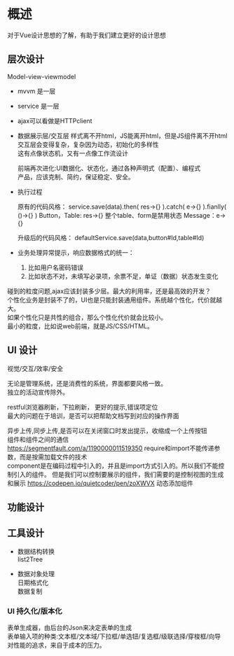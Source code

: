 # 概述

对于Vue设计思想的了解，有助于我们建立更好的设计思想  

## 层次设计

Model-view-viewmodel

- mvvm 是一层  
- service 是一层  
- ajax可以看做是HTTPclient

- 数据展示层/交互层
  样式离不开html，JS能离开html，但是JS组件离不开html  
  交互层会变得复杂，复杂因为动态，初始化的多样性  
  这有点像状态机，又有一点像工作流设计  

  前端再次进化:UI数据化、状态化，通过各种声明式（配置）、编程式  
  产品，应该克制、简约，保证稳定、安全。  

- 执行过程

  原有的代码风格：
  service.save(data).then( res->{} ).catch( e->{} ).fianlly( ()->{} )
  Button，Table: res->{}  整个table、form是禁用状态
  Message：e->{}

  升级后的代码风格：
  defaultService.save(data,button#Id,table#Id)

- 业务处理异常提示，响应数据格式的统一：
  1. 比如用户名密码错误
  2. 比如状态不对，未填写必录项，余票不足，单证（数据）状态发生变化

碰到的粒度问题,ajax应该封装多少层。最大的利用率，还是最高效的开发？  
个性化业务是封装不了的，UI也是只能封装通用组件。系统越个性化，代价就越大。  
如果个性化只是共性的组合，那么个性化代价就会比较小。  
最小的粒度，比如说web前端，就是JS/CSS/HTML。  

## UI 设计

视觉/交互/效率/安全

无论是管理系统，还是消费性的系统，界面都要风格一致。  
独立的活动宣传除外。

restful浏览器刷新，下拉刷新，
更好的提示,错误项定位  
最大的问题在于培训，是否可以把帮助文档写到对应的操作界面   

异步上传,同步上传,是否可以在关闭窗口时发出提示，收缩成一个上传按钮  
组件和组件之间的通信  
https://segmentfault.com/a/1190000011519350 require和import不能传递参数，而是按需加载文件的技术  
component是在编码过程中引入的，并且是import方式引入的。所以我们不能控制引入的组件。
但是我们可以控制要展示的组件，我们需要的是控制视图的生成和展示
https://codepen.io/quietcoder/pen/zoXWVX  动态添加组件

## 功能设计

## 工具设计

- 数据结构转换  
  list2Tree  

- 数据对象处理  
  日期格式化  
  数据复制  

### UI 持久化/版本化

表单生成器，由后台的Json来决定表单的生成  
表单输入项的种类:文本框/文本域/下拉框/单选钮/复选框/级联选择/穿梭框/向导  
对性能的追求，来自于成本的压力。  

